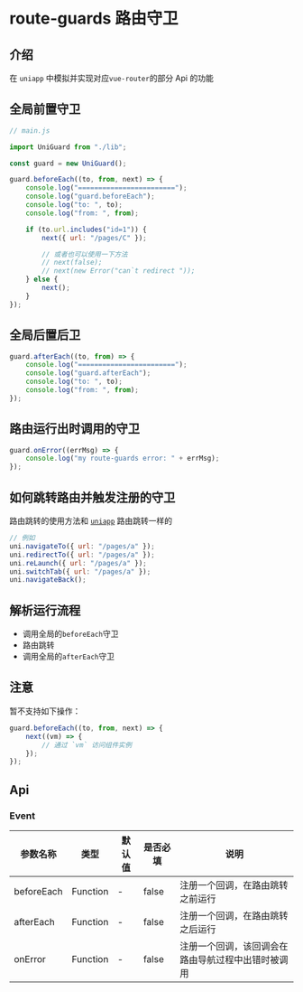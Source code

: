 # route-guards 路由守卫

## 介绍

在 `uniapp` 中模拟并实现对应`vue-router`的部分 Api 的功能

## 全局前置守卫

```js
// main.js

import UniGuard from "./lib";

const guard = new UniGuard();

guard.beforeEach((to, from, next) => {
	console.log("========================");
	console.log("guard.beforeEach");
	console.log("to: ", to);
	console.log("from: ", from);

	if (to.url.includes("id=1")) {
		next({ url: "/pages/C" });

		// 或者也可以使用一下方法
		// next(false);
		// next(new Error("can`t redirect "));
	} else {
		next();
	}
});
```

## 全局后置后卫

```js
guard.afterEach((to, from) => {
	console.log("========================");
	console.log("guard.afterEach");
	console.log("to: ", to);
	console.log("from: ", from);
});
```

## 路由运行出时调用的守卫

```js
guard.onError((errMsg) => {
	console.log("my route-guards error: " + errMsg);
});
```

## 如何跳转路由并触发注册的守卫

路由跳转的使用方法和 [`uniapp`](https://uniapp.dcloud.net.cn/api/router?id=navigateto) 路由跳转一样的

```js
// 例如
uni.navigateTo({ url: "/pages/a" });
uni.redirectTo({ url: "/pages/a" });
uni.reLaunch({ url: "/pages/a" });
uni.switchTab({ url: "/pages/a" });
uni.navigateBack();
```

## 解析运行流程

- 调用全局的`beforeEach`守卫
- 路由跳转
- 调用全局的`afterEach`守卫

## 注意

暂不支持如下操作：

```js
guard.beforeEach((to, from, next) => {
	next((vm) => {
		// 通过 `vm` 访问组件实例
	});
});
```

## Api

### Event

| 参数名称   | 类型     | 默认值 | 是否必填 | 说明                                               |
| ---------- | -------- | ------ | -------- | -------------------------------------------------- |
| beforeEach | Function | -      | false    | 注册一个回调，在路由跳转之前运行                   |
| afterEach  | Function | -      | false    | 注册一个回调，在路由跳转之后运行                   |
| onError    | Function | -      | false    | 注册一个回调，该回调会在路由导航过程中出错时被调用 |
